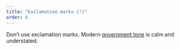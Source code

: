 ```yaml
---
title: "Exclamation marks (!)"
order: 6
---
```


Don’t use exclamation marks. Modern [government tone](/writing-style/#tone) is calm and understated.
